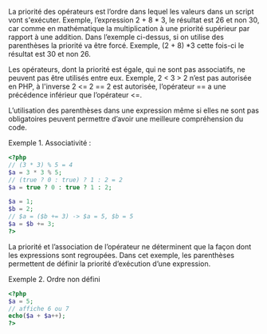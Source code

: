 La priorité des opérateurs est l’ordre dans lequel les valeurs dans un script vont s'exécuter. Exemple, l’expression 2 + 8 * 3, le résultat est 26 et non 30, car comme en mathématique la multiplication à une priorité supérieur par rapport à une addition. Dans l’exemple ci-dessus, si on utilise des parenthèses la priorité va être forcé. Exemple, (2 + 8) *3 cette fois-ci le résultat est 30 et non 26.

Les opérateurs, dont la priorité est égale, qui ne sont pas associatifs, ne peuvent pas être utilisés entre eux. Exemple, 2 < 3 > 2 n’est pas autorisée en PHP, à l'inverse 2 <= 2 == 2 est autorisée, l’opérateur == a une précédence inférieur que l’opérateur <=.

L’utilisation des parenthèses dans une expression même si elles ne sont pas obligatoires peuvent permettre d’avoir une meilleure compréhension du code.

Exemple 1. Associativité :

```php
<?php
// (3 * 3) % 5 = 4
$a = 3 * 3 % 5;
// (true ? 0 : true) ? 1 : 2 = 2
$a = true ? 0 : true ? 1 : 2;

$a = 1;
$b = 2;
// $a = ($b += 3) -> $a = 5, $b = 5
$a = $b += 3;
?>
```

La priorité et l’association de l’opérateur ne déterminent que la façon dont les expressions sont regroupées. Dans cet exemple, les parenthèses permettent de définir la priorité d’exécution d’une expression.

Exemple 2. Ordre non défini

```php
<?php
$a = 5;
// affiche 6 ou 7
echo($a + $a++);
?>
```